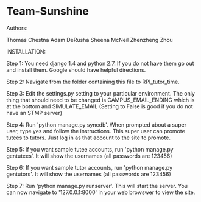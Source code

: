 Team-Sunshine
=============

Authors:

Thomas Chestna
Adam DeRusha
Sheena McNeil
Zhenzheng Zhou

INSTALLATION:

Step 1: You need django 1.4 and python 2.7. If you do not have them go out and install them. 
        Google should have helpful directions.

Step 2: Navigate from the folder containing this file to RPI\_tutor\_time.

Step 3: Edit the settings.py setting to your particular environment. 
        The only thing that should need to be changed is CAMPUS\_EMAIL\_ENDING which is at the bottom and 
        SIMULATE\_EMAIL (Setting to False is good if you do not have an STMP server)

Step 4: Run 'python manage.py syncdb'. When prompted about a super user, type yes and follow the instructions. 
        This super user can promote tutees to tutors. Just log in as that account to the site to promote.

Step 5: If you want sample tutee accounts, run 'python manage.py gentutees'. It will show the usernames (all passwords are 123456)

Step 6: If you want sample tutor accounts, run 'python manage.py gentutors'. It will show the usernames (all passwords are 123456)

Step 7: Run 'python manage.py runserver'. This will start the server. You can now navigate to '127.0.0.1:8000' in your web browswer to view the site.

